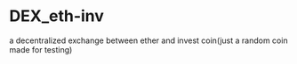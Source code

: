 # DEX_eth-inv
a decentralized exchange between ether and invest coin(just a random coin made for testing)
